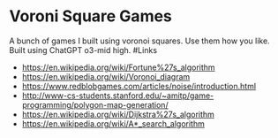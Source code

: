 # Voroni Square Games
A bunch of games I built using voronoi squares. Use them how you like.
Built using ChatGPT o3-mid high.
#Links
- https://en.wikipedia.org/wiki/Fortune%27s_algorithm
- https://en.wikipedia.org/wiki/Voronoi_diagram
- https://www.redblobgames.com/articles/noise/introduction.html
- http://www-cs-students.stanford.edu/~amitp/game-programming/polygon-map-generation/
- https://en.wikipedia.org/wiki/Dijkstra%27s_algorithm
- https://en.wikipedia.org/wiki/A*_search_algorithm
